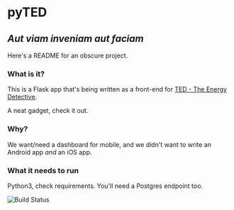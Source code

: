 # pyTED
## _Aut viam inveniam aut faciam_

Here's a README for an obscure project.   

### What is it?
This is a Flask app that's being written as a front-end for 
[TED - The Energy Detective](https://www.theenergydetective.com/). 

A neat gadget, check it out.

### Why?
We want/need a dashboard for mobile, and we didn't want to write an Android app _and_ an iOS app. 

### What it needs to run
Python3, check requirements.  You'll need a Postgres endpoint too.

![Build Status](https://github.com/ch0ppy35/pyTed/workflows/CI/badge.svg)
